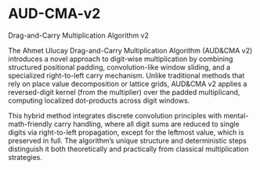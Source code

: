 # AUD-CMA-v2
Drag-and-Carry Multiplication Algorithm v2

The Ahmet Ulucay Drag-and-Carry Multiplication Algorithm (AUD&CMA v2) introduces a novel approach to digit-wise multiplication by combining structured positional padding, convolution-like window sliding, and a specialized right-to-left carry mechanism. Unlike traditional methods that rely on place value decomposition or lattice grids, AUD&CMA v2 applies a reversed-digit kernel (from the multiplier) over the padded multiplicand, computing localized dot-products across digit windows.

This hybrid method integrates discrete convolution principles with mental-math-friendly carry handling, where all digit sums are reduced to single digits via right-to-left propagation, except for the leftmost value, which is preserved in full. The algorithm’s unique structure and deterministic steps distinguish it both theoretically and practically from classical multiplication strategies.
